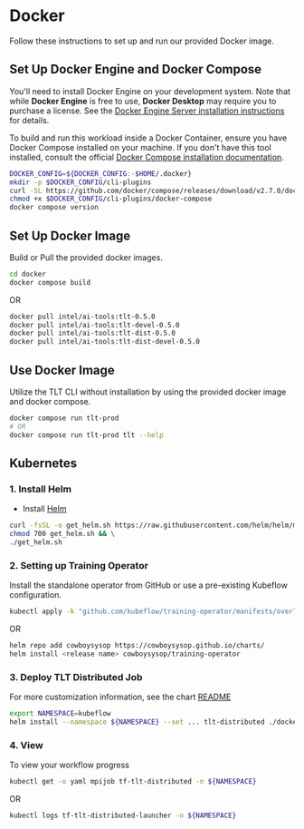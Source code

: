 # Docker
Follow these instructions to set up and run our provided Docker image.

## Set Up Docker Engine and Docker Compose
You'll need to install Docker Engine on your development system. Note that while **Docker Engine** is free to use, **Docker Desktop** may require you to purchase a license. See the [Docker Engine Server installation instructions](https://docs.docker.com/engine/install/#server) for details.

To build and run this workload inside a Docker Container, ensure you have Docker Compose installed on your machine. If you don't have this tool installed, consult the official [Docker Compose installation documentation](https://docs.docker.com/compose/install/linux/#install-the-plugin-manually).

```bash
DOCKER_CONFIG=${DOCKER_CONFIG:-$HOME/.docker}
mkdir -p $DOCKER_CONFIG/cli-plugins
curl -SL https://github.com/docker/compose/releases/download/v2.7.0/docker-compose-linux-x86_64 -o $DOCKER_CONFIG/cli-plugins/docker-compose
chmod +x $DOCKER_CONFIG/cli-plugins/docker-compose
docker compose version
```

## Set Up Docker Image
Build or Pull the provided docker images.

```bash
cd docker
docker compose build
```
OR
```bash
docker pull intel/ai-tools:tlt-0.5.0
docker pull intel/ai-tools:tlt-devel-0.5.0
docker pull intel/ai-tools:tlt-dist-0.5.0
docker pull intel/ai-tools:tlt-dist-devel-0.5.0
```

## Use Docker Image
Utilize the TLT CLI without installation by using the provided docker image and docker compose.

```bash
docker compose run tlt-prod
# OR
docker compose run tlt-prod tlt --help
```

## Kubernetes
### 1. Install Helm
- Install [Helm](https://helm.sh/docs/intro/install/)
```bash
curl -fsSL -o get_helm.sh https://raw.githubusercontent.com/helm/helm/main/scripts/get-helm-3 && \
chmod 700 get_helm.sh && \
./get_helm.sh
```
### 2. Setting up Training Operator
Install the standalone operator from GitHub or use a pre-existing Kubeflow configuration.
```bash
kubectl apply -k "github.com/kubeflow/training-operator/manifests/overlays/standalone"
```
OR
```bash
helm repo add cowboysysop https://cowboysysop.github.io/charts/
helm install <release name> cowboysysop/training-operator
```
### 3. Deploy TLT Distributed Job
For more customization information, see the chart [README](./docker/chart/README.md)
```bash
export NAMESPACE=kubeflow
helm install --namespace ${NAMESPACE} --set ... tlt-distributed ./docker/chart
```
### 4. View 
To view your workflow progress
```bash
kubectl get -o yaml mpijob tf-tlt-distributed -n ${NAMESPACE}
```
OR
```bash
kubectl logs tf-tlt-distributed-launcher -n ${NAMESPACE}
```
